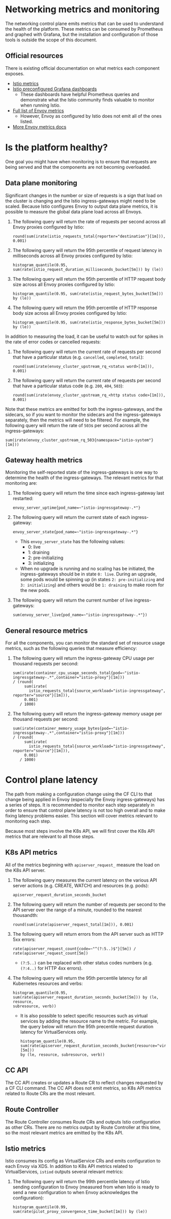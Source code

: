 # Networking metrics and monitoring

The networking control plane emits metrics that can be used to understand the
health of the platform. These metrics can be consumed by Prometheus and graphed
with Grafana, but the installation and configuration of those tools is outside
the scope of this document.

## Official resources

There is existing official documentation on what metrics each component exposes.

* [Istio metrics](https://istio.io/latest/docs/reference/config/policy-and-telemetry/metrics/)
* [Istio preconfigured Grafana dashboards](https://istio.io/latest/docs/ops/integrations/grafana/)
  * These dashboards have helpful Prometheus queries and demonstrate what the
    Istio community finds valuable to monitor when running Istio.
* [Full list of Envoy metrics](https://www.envoyproxy.io/docs/envoy/latest/configuration/upstream/cluster_manager/cluster_stats)
  * However, Envoy as configured by Istio does not emit all of the ones listed.
* [More Envoy metrics docs](https://www.envoyproxy.io/docs/envoy/latest/configuration/observability/statistics#server%5C)

# Is the platform healthy?

One goal you might have when monitoring is to ensure that requests are being
served and that the components are not becoming overloaded.

## Data plane monitoring

Significant changes in the number or size of requests is a sign that load on the
cluster is changing and the Istio ingress-gateways might need to be scaled. Because
Istio configures Envoy to output data plane metrics, it is possible to measure
the global data plane load across all Envoys.

1. The following query will return the rate of requests per second across all
   Envoy proxies configured by Istio:
   ```
   round(sum(irate(istio_requests_total{reporter="destination"}[1m])), 0.001)
   ```
1. The following query will return the 95th percentile of request latency in
   milliseconds across all Envoy proxies configured by Istio:
   ```
   histogram_quantile(0.95, sum(rate(istio_request_duration_milliseconds_bucket[5m])) by (le))
   ```
1. The following query will return the 95th percentile of HTTP request body size
   across all Envoy proxies configured by Istio:
   ```
   histogram_quantile(0.95, sum(rate(istio_request_bytes_bucket[5m])) by (le))
   ```
1. The following query will return the 95th percentile of HTTP response body size
   across all Envoy proxies configured by Istio:
   ```
   histogram_quantile(0.95, sum(rate(istio_response_bytes_bucket[5m])) by (le))
   ```

In addition to measuring the load, it can be useful to watch out for spikes in
the rate of error codes or cancelled requests:

1. The following query will return the current rate of requests per second that have a
   particular status (e.g. `cancelled`, `completed`, `total`):
   ```
   round(sum(irate(envoy_cluster_upstream_rq_<status word>[1m])), 0.001)
   ```
1. The following query will return the current rate of requests per second that have a
   particular status code (e.g. `200`, `404`, `503`):
   ```
   round(sum(irate(envoy_cluster_upstream_rq_<http status code>[1m])), 0.001)
   ```

Note that these metrics are emitted for both the ingress-gateways, and the
sidecars, so if you want to monitor the sidecars and the ingress-gateways
separately, then the metrics will need to be filtered.
For example, the following query will return the rate of `503`s per second across
all the ingress-gateways:
```
sum(irate(envoy_cluster_upstream_rq_503{namespace="istio-system"}[1m]))
```

## Gateway health metrics
Monitoring the self-reported state of the ingress-gateways is one way to
determine the health of the ingress-gateways. The relevant metrics for that
monitoring are:

1. The following query will return the time since each ingress-gateway last
   restarted:
   ```
   envoy_server_uptime{pod_name=~"istio-ingressgateway-.*"}
   ```

1. The following query will return the current state of each ingress-gateway:
   ```
   envoy_server_state{pod_name=~"istio-ingressgateway-.*"}
   ```
   * This `envoy_server_state` has the following values:
     * 0: live
     * 1: draining
     * 2: pre-initializing
     * 3: initializing
   * When no upgrade is running and no scaling has be initiated, the
     ingress-gateways should be in state `0: live`. During an upgrade, some pods
     would be spinning up (in states `2: pre-initializing` and `3:
     initializing`) and others would be `1: draining` to make room for the new
     pods.

1. The following query will return the current number of live ingress-gateways:
   ```
   sum(envoy_server_live{pod_name=~"istio-ingressgateway-.*"})
   ```
## General resource metrics
For all the components, you can monitor the standard set of resource usage
metrics, such as the following queries that measure efficiency:

1. The following query will return the ingress-gateway CPU usage per thousand requests per second:
   ```
   sum(irate(container_cpu_usage_seconds_total{pod=~"istio-ingressgateway-.*",container="istio-proxy"}[1m]))
   / (round(
        sum(irate(
          istio_requests_total{source_workload="istio-ingressgateway", reporter="source"}[1m])),
        0.001)
      / 1000)
   ```
1. The following query will return the ingress-gateway memory usage per thousand requests per second:
   ```
   sum(irate(container_memory_usage_bytes{pod=~"istio-ingressgateway-.*",container="istio-proxy"}[1m]))
   / (round(
        sum(irate(
          istio_requests_total{source_workload="istio-ingressgateway", reporter="source"}[1m])),
        0.001)
      / 1000)
   ```

# Control plane latency

The path from making a configuration change using the CF CLI to that change
being applied in Envoy (especially the Envoy ingress-gateways) has a series of
steps. It is recommended to monitor each step separately in order to ensure that
control plane latency is not too high overall and to make fixing latency
problems easier. This section will cover metrics relevant to monitoring each
step.

Because most steps involve the K8s API, we will first cover the K8s API metrics that are
relevant to all those steps.

## K8s API metrics

All of the metrics beginning with `apiserver_request_`  measure the load on the
K8s API server.

1. The following query measures the current latency on the various API server
   actions (e.g. CREATE, WATCH) and resources (e.g. pods):
   ```
   apiserver_request_duration_seconds_bucket
   ```

1. The following query will return the number of requests per second
   to the API server over the range of a minute, rounded to the nearest
   thousandth:
   ```
   round(sum(irate(apiserver_request_total[1m])), 0.001)
   ```

1. The following query will return errors from the API server such as HTTP 5xx
   errors:
   ```
   rate(apiserver_request_count{code=~"^(?:5..)$"}[5m]) / rate(apiserver_request_count[5m])
   ```
   * `(?:5..)` can be replaced with other status codes numbers (e.g. `(?:4..)`
     for HTTP 4xx errors).

1. The following query will return the 95th percentile latency for all
   Kubernetes resources and verbs:
   ```
   histogram_quantile(0.95,
   sum(rate(apiserver_request_duration_seconds_bucket[5m])) by (le, resource,
   subresource, verb))
   ```
   * It is also possible to select specific resources such as virtual services
     by adding the resource name to the metric.  For example, the query below
     will return the 95th precentile request duration latency for
     VirtualServices only.
     ```
     histogram_quantile(0.95,
     sum(rate(apiserver_request_duration_seconds_bucket{resource="virtualservices"}[5m]))
     by (le, resource, subresource, verb))
     ```

## CC API
The CC API creates or updates a Route CR to reflect changes requested by a CF
CLI command. The CC API does not emit metrics, so K8s API metrics related to
Route CRs are the most relevant.

## Route Controller
The Route Controller consumes Route CRs and outputs Istio configuration as other
CRs. There are no metrics output by Route Controller at this time, so the most
relevant metrics are emitted by the K8s API.

## Istio metrics
Istio consumes its config as VirtualService CRs and emits configuration to each
Envoy via XDS. In addition to K8s API metrics related to VirtualServices, `istiod`
outputs several relevant metrics:

1. The following query will return the 99th percentile latency of Istio sending
   configuration to Envoy (measured from when Istio is ready to send a new
   configuration to when Envoy acknowledges the configuration):
   ```
   histogram_quantile(0.99, sum(rate(pilot_proxy_convergence_time_bucket[1m])) by (le))
   ```
